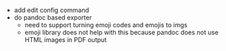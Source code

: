 - add edit config command
- do pandoc based exporter
  - need to support turning emoji codes and emojis to imgs
  - emoji library does not help with this because pandoc does not use HTML
    images in PDF output
